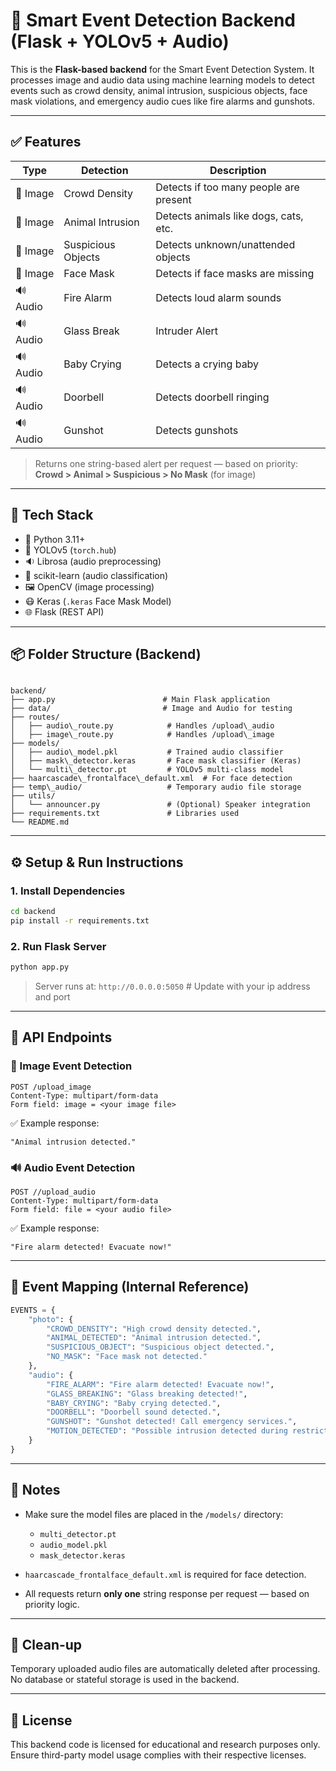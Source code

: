 # 🧠 Smart Event Detection Backend (Flask + YOLOv5 + Audio)

This is the **Flask-based backend** for the Smart Event Detection System. It processes image and audio data using machine learning models to detect events such as crowd density, animal intrusion, suspicious objects, face mask violations, and emergency audio cues like fire alarms and gunshots.

---

## ✅ Features

| Type   | Detection | Description |
|--------|-----------|-------------|
| 📸 Image | Crowd Density | Detects if too many people are present |
| 📸 Image | Animal Intrusion | Detects animals like dogs, cats, etc. |
| 📸 Image | Suspicious Objects | Detects unknown/unattended objects |
| 📸 Image | Face Mask | Detects if face masks are missing |
| 🔊 Audio | Fire Alarm | Detects loud alarm sounds |
| 🔊 Audio | Glass Break | Intruder Alert |
| 🔊 Audio | Baby Crying | Detects a crying baby |
| 🔊 Audio | Doorbell | Detects doorbell ringing |
| 🔊 Audio | Gunshot | Detects gunshots |

> Returns one string-based alert per request — based on priority:
> **Crowd > Animal > Suspicious > No Mask** (for image)

---

## 🧠 Tech Stack

- 🐍 Python 3.11+
- 🧠 YOLOv5 (`torch.hub`)
- 🔉 Librosa (audio preprocessing)
- 🧪 scikit-learn (audio classification)
- 🖼 OpenCV (image processing)
- 😷 Keras (`.keras` Face Mask Model)
- 🌐 Flask (REST API)

---

## 📦 Folder Structure (Backend)

```

backend/
├── app.py                        # Main Flask application
├── data/                         # Image and Audio for testing
├── routes/
│   ├── audio\_route.py            # Handles /upload\_audio
│   ├── image\_route.py            # Handles /upload\_image
├── models/
│   ├── audio\_model.pkl           # Trained audio classifier
│   ├── mask\_detector.keras       # Face mask classifier (Keras)
│   └── multi\_detector.pt         # YOLOv5 multi-class model
├── haarcascade\_frontalface\_default.xml  # For face detection
├── temp\_audio/                   # Temporary audio file storage
├── utils/
│   └── announcer.py               # (Optional) Speaker integration
├── requirements.txt               # Libraries used
└── README.md

````

---

## ⚙️ Setup & Run Instructions

### 1. Install Dependencies

```bash
cd backend
pip install -r requirements.txt
````

### 2. Run Flask Server

```bash
python app.py
```

> Server runs at: `http://0.0.0.0:5050`               # Update with your ip address and port

---

## 🔧 API Endpoints

### 📸 Image Event Detection

```
POST /upload_image
Content-Type: multipart/form-data
Form field: image = <your image file>
```

✅ Example response:

```
"Animal intrusion detected."
```

### 🔊 Audio Event Detection

```
POST //upload_audio
Content-Type: multipart/form-data
Form field: file = <your audio file>
```

✅ Example response:

```
"Fire alarm detected! Evacuate now!"
```

---

## 🔁 Event Mapping (Internal Reference)

```python
EVENTS = {
    "photo": {
        "CROWD_DENSITY": "High crowd density detected.",
        "ANIMAL_DETECTED": "Animal intrusion detected.",
        "SUSPICIOUS_OBJECT": "Suspicious object detected.",
        "NO_MASK": "Face mask not detected."
    },
    "audio": {
        "FIRE_ALARM": "Fire alarm detected! Evacuate now!",
        "GLASS_BREAKING": "Glass breaking detected!",
        "BABY_CRYING": "Baby crying detected.",
        "DOORBELL": "Doorbell sound detected.",
        "GUNSHOT": "Gunshot detected! Call emergency services.",
        "MOTION_DETECTED": "Possible intrusion detected during restricted hours."
    }
}
```

---

## 📌 Notes

* Make sure the model files are placed in the `/models/` directory:

  * `multi_detector.pt`
  * `audio_model.pkl`
  * `mask_detector.keras`
* `haarcascade_frontalface_default.xml` is required for face detection.
* All requests return **only one** string response per request — based on priority logic.

---

## 🧹 Clean-up

Temporary uploaded audio files are automatically deleted after processing. No database or stateful storage is used in the backend.

---

## 📄 License

This backend code is licensed for educational and research purposes only. Ensure third-party model usage complies with their respective licenses.
